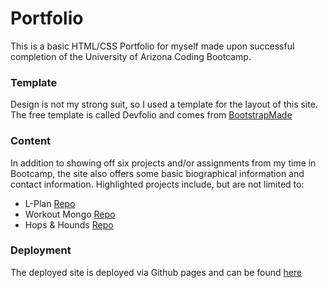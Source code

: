 # Portfolio
This is a basic HTML/CSS Portfolio for myself made upon successful completion of the University of Arizona Coding Bootcamp. 

### Template
Design is not my strong suit, so I used a template for the layout of this site. The free template is called Devfolio and comes from [BootstrapMade](https://bootstrapmade.com)

### Content
In addition to showing off six projects and/or assignments from my time in Bootcamp, the site also offers some basic biographical information and contact information.
Highlighted projects include, but are not limited to: 
* L-Plan [Repo](https://github.com/scottdouglas238/Lesson_Planner)
* Workout Mongo [Repo](https://github.com/razzlejazzled/Workout-Mongo)
* Hops & Hounds [Repo](https://github.com/razzlejazzled/Project1)

### Deployment
The deployed site is deployed via Github pages and can be found [here](https://razzlejazzled.github.io/RJ-G-Portfolio/)
